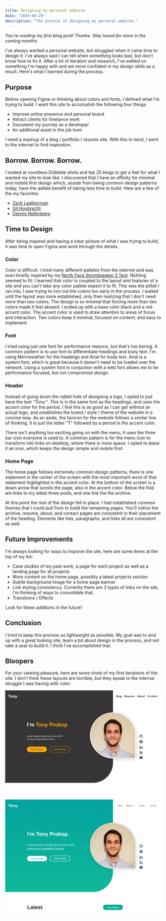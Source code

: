 ```yaml
---
title: Designing my personal website
date: "2019-08-29"
description: "The process of designing my personal website."
---
```


*You're reading my first blog post! Thanks. Stay tuned for more in the coming months.*

I've always wanted a personal website, but struggled when it came time to design it. I've always said I can tell when something looks bad, but don't know how to fix it. After a lot of iteration and research, I've settled on something I'm happy with and am more confident in my design skills as a result. Here's what I learned during the process.

## Purpose

Before opening Figma or thinking about colors and fonts, I defined what I'm trying to build. I want this site to accomplish the following four things:

- Improve online presence and personal brand
- Attract clients for freelance work
- Document my journey as a developer
- An additional asset in the job hunt

I need a mashup of a blog / portfolio / resume site. With this in mind, I went to the internet to find inspiration.

## Borrow. Borrow. Borrow.

I looked at countless Dribbble shots and top 25 blogs to get a feel for what I wanted my site to look like. I discovered that I have an affinity for minimal and mobile first design which, asside from being common design patterns today, have the added benefit of taking less time to build. Here are a few of the my favorites.

- [Zack Leatherman](https://www.zachleat.com/)
- [Gil Huybrecht](http://www.gilhuybrecht.com)
- [Dennis Nellenberg](https://www.dennissnellenberg.nl/en)

## Time to Design

After being inspired and having a clear picture of what I was trying to build, it was time to open Figma and work through the details.

### Color

Color is difficult. I tried many different palletes from the internet and was even briefly inspired by my [North Face Stormbreaker 3 Tent](https://www.rei.com/product/129203/the-north-face-stormbreak-3-tent). Nothing seemed to fit. I learned that color is coupled to the layout and features of a site and you can't take *any* color pallete expect it to fit. This was the pitfall I ran into, I was trying to iron out the colors too early in the process. I waited until the layout was more established, only then realizing that I don't need more than two colors. The design is so minimal that forcing more than two colors made it feel akward. I ended up with a base color black and a red accent color. The accent color is used to draw attention to areas of focus and interaction. Two colors keep it minimal, focused on content, and easy to implement.

### Font

I tried using just one font for performance reasons, but that's too boring. A common pattern is to use font to differentiate headings and body text. I'm using Merriweather for the headings and Arial for body text. Arial is a system font, which is great because it doesn't need to be loaded over the network. Using a system font in conjuction with a web font allows me to be performance focused, but not compromise design.

### Header

Instead of going down the rabbit hole of designing a logo, I opted to just have the text *"Tony."*. This is in the same font as the headings, and uses the accent color for the period. I feel this is as good as I can get without an actual logo, and establishes the brand / style / theme of the website in a concise way. As an aside, the favicon for the website follows a similar line of thinking. It is just the letter "T" followed by a period in the accent color.

There isn't anything too exciting going on with the menu, it uses the three bar icon everyone is used to. A common pattern is for the menu icon to transform into links on desktop, where there is more space. I opted to leave it an icon, which keeps the design simple and mobile first.

### Home Page

The home page follows extremely common design patterns, there is one statement in the center of the screen with the most important word of that statement highlighted in the accent color. At the bottom of the screen is a down arrow that scrolls the page, also in the accent color. Below the fold are links to my latest three posts, and one link the the archive.

At this point the rest of the design fell in place. I had established common themes that I could pull from to build the remaining pages. You'll notice the archive, resume, about, and contact pages are consistent in their placement of the heading. Elements like lists, paragraphs, and links all are consistent as well.

## Future Improvements

I'm always looking for ways to improve the site, here are some items at the top of my list:

- Case studies of my past work, a page for each project as well as a landing page for all projects
- More content on the home page, possibly a latest projects section
- Subtle background image for a home page banner
- Link styling consistency. Currently there are 3 types of links on the site, I'm thinking of ways to consolidate that.
- Transitions / Effects

Look for these additions in the future!

## Conclusion

I tried to keep this process as lightweight as possible. My goal was to end up with a great looking site, learn a bit about design in the process, and not take a year to build it. I think I've accomplished that.

## Bloopers

For your viewing pleasure, here are some shots of my first iterations of the site. I don't think these layouts are horrible, but they speak to the internal struggle I was having with color.

![Iteration 1](./1.PNG)
![Iteration 2](./2.PNG)
